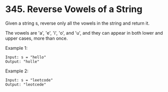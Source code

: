 # 345. Reverse Vowels of a String

Given a string s, reverse only all the vowels in the string and return it.

The vowels are 'a', 'e', 'i', 'o', and 'u', and they can appear in both lower and upper cases, more than once.

Example 1:
```
Input: s = "hello"
Output: "holle"
```
Example 2:
```
Input: s = "leetcode"
Output: "leotcede"
```
